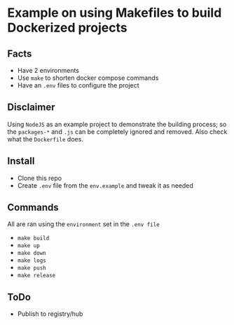 # Example on using Makefiles to build Dockerized projects

## Facts
- Have 2 environments
- Use `make` to shorten docker compose commands
- Have an `.env` files to configure the project

## Disclaimer
Using `NodeJS` as an example project to demonstrate the building process; so the `packages-*` and `.js` can be completely ignored and removed. Also check what the `Dockerfile` does.

## Install
- Clone this repo
- Create `.env` file from the `env.example` and tweak it as needed

## Commands
All are ran using the `environment` set in the `.env file`
- `make build`
- `make up`
- `make down`
- `make logs`
- `make push`
- `make release`

## ToDo
- Publish to registry/hub

